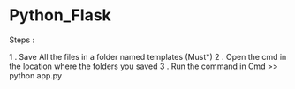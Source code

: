 # Python_Flask

Steps :

1 . Save All the files in a folder named templates (Must*)
2 . Open the cmd in the location where the folders you saved
3 . Run the command in Cmd >> python app.py

